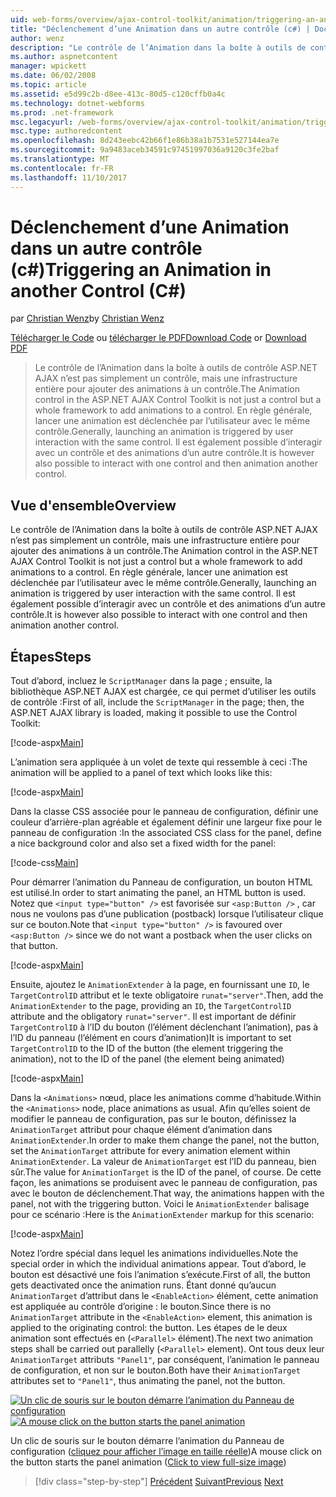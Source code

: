 ```yaml
---
uid: web-forms/overview/ajax-control-toolkit/animation/triggering-an-animation-in-another-control-cs
title: "Déclenchement d’une Animation dans un autre contrôle (c#) | Documents Microsoft"
author: wenz
description: "Le contrôle de l’Animation dans la boîte à outils de contrôle ASP.NET AJAX n’est pas simplement un contrôle, mais une infrastructure entière pour ajouter des animations à un contrôle. En règle générale, lancer un..."
ms.author: aspnetcontent
manager: wpickett
ms.date: 06/02/2008
ms.topic: article
ms.assetid: e5d99c2b-d8ee-413c-80d5-c120cffb0a4c
ms.technology: dotnet-webforms
ms.prod: .net-framework
msc.legacyurl: /web-forms/overview/ajax-control-toolkit/animation/triggering-an-animation-in-another-control-cs
msc.type: authoredcontent
ms.openlocfilehash: 8d243eebc42b66f1e86b38a1b7531e527144ea7e
ms.sourcegitcommit: 9a9483aceb34591c97451997036a9120c3fe2baf
ms.translationtype: MT
ms.contentlocale: fr-FR
ms.lasthandoff: 11/10/2017
---
```

<a name="triggering-an-animation-in-another-control-c"></a><span data-ttu-id="fc5d6-104">Déclenchement d’une Animation dans un autre contrôle (c#)</span><span class="sxs-lookup"><span data-stu-id="fc5d6-104">Triggering an Animation in another Control (C#)</span></span>
====================
<span data-ttu-id="fc5d6-105">par [Christian Wenz](https://github.com/wenz)</span><span class="sxs-lookup"><span data-stu-id="fc5d6-105">by [Christian Wenz](https://github.com/wenz)</span></span>

<span data-ttu-id="fc5d6-106">[Télécharger le Code](http://download.microsoft.com/download/f/9/a/f9a26acd-8df4-4484-8a18-199e4598f411/Animation8.cs.zip) ou [télécharger le PDF](http://download.microsoft.com/download/6/7/1/6718d452-ff89-4d3f-a90e-c74ec2d636a3/animation8CS.pdf)</span><span class="sxs-lookup"><span data-stu-id="fc5d6-106">[Download Code](http://download.microsoft.com/download/f/9/a/f9a26acd-8df4-4484-8a18-199e4598f411/Animation8.cs.zip) or [Download PDF](http://download.microsoft.com/download/6/7/1/6718d452-ff89-4d3f-a90e-c74ec2d636a3/animation8CS.pdf)</span></span>

> <span data-ttu-id="fc5d6-107">Le contrôle de l’Animation dans la boîte à outils de contrôle ASP.NET AJAX n’est pas simplement un contrôle, mais une infrastructure entière pour ajouter des animations à un contrôle.</span><span class="sxs-lookup"><span data-stu-id="fc5d6-107">The Animation control in the ASP.NET AJAX Control Toolkit is not just a control but a whole framework to add animations to a control.</span></span> <span data-ttu-id="fc5d6-108">En règle générale, lancer une animation est déclenchée par l’utilisateur avec le même contrôle.</span><span class="sxs-lookup"><span data-stu-id="fc5d6-108">Generally, launching an animation is triggered by user interaction with the same control.</span></span> <span data-ttu-id="fc5d6-109">Il est également possible d’interagir avec un contrôle et des animations d’un autre contrôle.</span><span class="sxs-lookup"><span data-stu-id="fc5d6-109">It is however also possible to interact with one control and then animation another control.</span></span>


## <a name="overview"></a><span data-ttu-id="fc5d6-110">Vue d'ensemble</span><span class="sxs-lookup"><span data-stu-id="fc5d6-110">Overview</span></span>

<span data-ttu-id="fc5d6-111">Le contrôle de l’Animation dans la boîte à outils de contrôle ASP.NET AJAX n’est pas simplement un contrôle, mais une infrastructure entière pour ajouter des animations à un contrôle.</span><span class="sxs-lookup"><span data-stu-id="fc5d6-111">The Animation control in the ASP.NET AJAX Control Toolkit is not just a control but a whole framework to add animations to a control.</span></span> <span data-ttu-id="fc5d6-112">En règle générale, lancer une animation est déclenchée par l’utilisateur avec le même contrôle.</span><span class="sxs-lookup"><span data-stu-id="fc5d6-112">Generally, launching an animation is triggered by user interaction with the same control.</span></span> <span data-ttu-id="fc5d6-113">Il est également possible d’interagir avec un contrôle et des animations d’un autre contrôle.</span><span class="sxs-lookup"><span data-stu-id="fc5d6-113">It is however also possible to interact with one control and then animation another control.</span></span>

## <a name="steps"></a><span data-ttu-id="fc5d6-114">Étapes</span><span class="sxs-lookup"><span data-stu-id="fc5d6-114">Steps</span></span>

<span data-ttu-id="fc5d6-115">Tout d’abord, incluez le `ScriptManager` dans la page ; ensuite, la bibliothèque ASP.NET AJAX est chargée, ce qui permet d’utiliser les outils de contrôle :</span><span class="sxs-lookup"><span data-stu-id="fc5d6-115">First of all, include the `ScriptManager` in the page; then, the ASP.NET AJAX library is loaded, making it possible to use the Control Toolkit:</span></span>

[!code-aspx[Main](triggering-an-animation-in-another-control-cs/samples/sample1.aspx)]

<span data-ttu-id="fc5d6-116">L’animation sera appliquée à un volet de texte qui ressemble à ceci :</span><span class="sxs-lookup"><span data-stu-id="fc5d6-116">The animation will be applied to a panel of text which looks like this:</span></span>

[!code-aspx[Main](triggering-an-animation-in-another-control-cs/samples/sample2.aspx)]

<span data-ttu-id="fc5d6-117">Dans la classe CSS associée pour le panneau de configuration, définir une couleur d’arrière-plan agréable et également définir une largeur fixe pour le panneau de configuration :</span><span class="sxs-lookup"><span data-stu-id="fc5d6-117">In the associated CSS class for the panel, define a nice background color and also set a fixed width for the panel:</span></span>

[!code-css[Main](triggering-an-animation-in-another-control-cs/samples/sample3.css)]

<span data-ttu-id="fc5d6-118">Pour démarrer l’animation du Panneau de configuration, un bouton HTML est utilisé.</span><span class="sxs-lookup"><span data-stu-id="fc5d6-118">In order to start animating the panel, an HTML button is used.</span></span> <span data-ttu-id="fc5d6-119">Notez que `<input type="button" />` est favorisée sur `<asp:Button />` , car nous ne voulons pas d’une publication (postback) lorsque l’utilisateur clique sur ce bouton.</span><span class="sxs-lookup"><span data-stu-id="fc5d6-119">Note that `<input type="button" />` is favoured over `<asp:Button />` since we do not want a postback when the user clicks on that button.</span></span>

[!code-aspx[Main](triggering-an-animation-in-another-control-cs/samples/sample4.aspx)]

<span data-ttu-id="fc5d6-120">Ensuite, ajoutez le `AnimationExtender` à la page, en fournissant une `ID`, le `TargetControlID` attribut et le texte obligatoire `runat="server"`.</span><span class="sxs-lookup"><span data-stu-id="fc5d6-120">Then, add the `AnimationExtender` to the page, providing an `ID`, the `TargetControlID` attribute and the obligatory `runat="server"`.</span></span> <span data-ttu-id="fc5d6-121">Il est important de définir `TargetControlID` à l’ID du bouton (l’élément déclenchant l’animation), pas à l’ID du panneau (l’élément en cours d’animation)</span><span class="sxs-lookup"><span data-stu-id="fc5d6-121">It is important to set `TargetControlID` to the ID of the button (the element triggering the animation), not to the ID of the panel (the element being animated)</span></span>

[!code-aspx[Main](triggering-an-animation-in-another-control-cs/samples/sample5.aspx)]

<span data-ttu-id="fc5d6-122">Dans la `<Animations>` nœud, place les animations comme d’habitude.</span><span class="sxs-lookup"><span data-stu-id="fc5d6-122">Within the `<Animations>` node, place animations as usual.</span></span> <span data-ttu-id="fc5d6-123">Afin qu’elles soient de modifier le panneau de configuration, pas sur le bouton, définissez la `AnimationTarget` attribut pour chaque élément d’animation dans `AnimationExtender`.</span><span class="sxs-lookup"><span data-stu-id="fc5d6-123">In order to make them change the panel, not the button, set the `AnimationTarget` attribute for every animation element within `AnimationExtender`.</span></span> <span data-ttu-id="fc5d6-124">La valeur de `AnimationTarget` est l’ID du panneau, bien sûr.</span><span class="sxs-lookup"><span data-stu-id="fc5d6-124">The value for `AnimationTarget` is the ID of the panel, of course.</span></span> <span data-ttu-id="fc5d6-125">De cette façon, les animations se produisent avec le panneau de configuration, pas avec le bouton de déclenchement.</span><span class="sxs-lookup"><span data-stu-id="fc5d6-125">That way, the animations happen with the panel, not with the triggering button.</span></span> <span data-ttu-id="fc5d6-126">Voici le `AnimationExtender` balisage pour ce scénario :</span><span class="sxs-lookup"><span data-stu-id="fc5d6-126">Here is the `AnimationExtender` markup for this scenario:</span></span>

[!code-aspx[Main](triggering-an-animation-in-another-control-cs/samples/sample6.aspx)]

<span data-ttu-id="fc5d6-127">Notez l’ordre spécial dans lequel les animations individuelles.</span><span class="sxs-lookup"><span data-stu-id="fc5d6-127">Note the special order in which the individual animations appear.</span></span> <span data-ttu-id="fc5d6-128">Tout d’abord, le bouton est désactivé une fois l’animation s’exécute.</span><span class="sxs-lookup"><span data-stu-id="fc5d6-128">First of all, the button gets deactivated once the animation runs.</span></span> <span data-ttu-id="fc5d6-129">Étant donné qu’aucun `AnimationTarget` d’attribut dans le `<EnableAction>` élément, cette animation est appliquée au contrôle d’origine : le bouton.</span><span class="sxs-lookup"><span data-stu-id="fc5d6-129">Since there is no `AnimationTarget` attribute in the `<EnableAction>` element, this animation is applied to the originating control: the button.</span></span> <span data-ttu-id="fc5d6-130">Les étapes de le deux animation sont effectués en (`<Parallel>` élément).</span><span class="sxs-lookup"><span data-stu-id="fc5d6-130">The next two animation steps shall be carried out parallelly (`<Parallel>` element).</span></span> <span data-ttu-id="fc5d6-131">Ont tous deux leur `AnimationTarget` attributs `"Panel1"`, par conséquent, l’animation le panneau de configuration, et non sur le bouton.</span><span class="sxs-lookup"><span data-stu-id="fc5d6-131">Both have their `AnimationTarget` attributes set to `"Panel1"`, thus animating the panel, not the button.</span></span>


<span data-ttu-id="fc5d6-132">[![Un clic de souris sur le bouton démarre l’animation du Panneau de configuration](triggering-an-animation-in-another-control-cs/_static/image2.png)](triggering-an-animation-in-another-control-cs/_static/image1.png)</span><span class="sxs-lookup"><span data-stu-id="fc5d6-132">[![A mouse click on the button starts the panel animation](triggering-an-animation-in-another-control-cs/_static/image2.png)](triggering-an-animation-in-another-control-cs/_static/image1.png)</span></span>

<span data-ttu-id="fc5d6-133">Un clic de souris sur le bouton démarre l’animation du Panneau de configuration ([cliquez pour afficher l’image en taille réelle](triggering-an-animation-in-another-control-cs/_static/image3.png))</span><span class="sxs-lookup"><span data-stu-id="fc5d6-133">A mouse click on the button starts the panel animation ([Click to view full-size image](triggering-an-animation-in-another-control-cs/_static/image3.png))</span></span>

>[!div class="step-by-step"]
<span data-ttu-id="fc5d6-134">[Précédent](disabling-actions-during-animation-cs.md)
[Suivant](modifying-animations-from-the-server-side-cs.md)</span><span class="sxs-lookup"><span data-stu-id="fc5d6-134">[Previous](disabling-actions-during-animation-cs.md)
[Next](modifying-animations-from-the-server-side-cs.md)</span></span>
